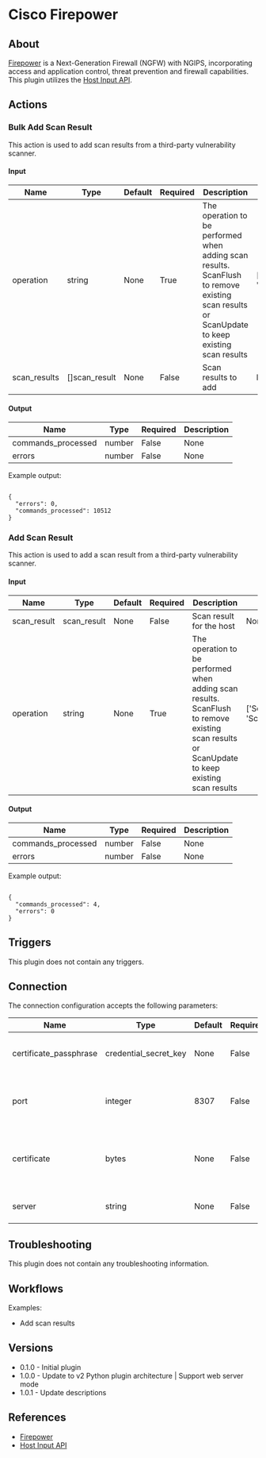 
# Cisco Firepower

## About

[Firepower](https://www.cisco.com/c/en_uk/products/security/firewalls/index.html) is a Next-Generation Firewall (NGFW) with NGIPS, incorporating access and application control, threat prevention and firewall capabilities.
This plugin utilizes the [Host Input API](https://www.cisco.com/c/en/us/td/docs/security/firepower/60/api/host-input/HostInputAPIGuide.html).

## Actions

### Bulk Add Scan Result

This action is used to add scan results from a third-party vulnerability scanner.

#### Input

|Name|Type|Default|Required|Description|Enum|
|----|----|-------|--------|-----------|----|
|operation|string|None|True|The operation to be performed when adding scan results. ScanFlush to remove existing scan results or ScanUpdate to keep existing scan results|['ScanUpdate', 'ScanFlush']|
|scan_results|[]scan_result|None|False|Scan results to add|None|

#### Output

|Name|Type|Required|Description|
|----|----|--------|-----------|
|commands_processed|number|False|None|
|errors|number|False|None|

Example output:

```

{
  "errors": 0,
  "commands_processed": 10512
}

```

### Add Scan Result

This action is used to add a scan result from a third-party vulnerability scanner.

#### Input

|Name|Type|Default|Required|Description|Enum|
|----|----|-------|--------|-----------|----|
|scan_result|scan_result|None|False|Scan result for the host|None|
|operation|string|None|True|The operation to be performed when adding scan results. ScanFlush to remove existing scan results or ScanUpdate to keep existing scan results|['ScanUpdate', 'ScanFlush']|

#### Output

|Name|Type|Required|Description|
|----|----|--------|-----------|
|commands_processed|number|False|None|
|errors|number|False|None|

Example output:

```

{
  "commands_processed": 4,
  "errors": 0
}

```

## Triggers

This plugin does not contain any triggers.

## Connection

The connection configuration accepts the following parameters:

|Name|Type|Default|Required|Description|Enum|
|----|----|-------|--------|-----------|----|
|certificate_passphrase|credential_secret_key|None|False|The passphrase to access the certificate|None|
|port|integer|8307|False|Enter the port to connect to the Host Input API (Default\:8307)|None|
|certificate|bytes|None|False|Base64 encoded certificate to authenticate with the host input API|None|
|server|string|None|False|Enter the address for the server|None|

## Troubleshooting

This plugin does not contain any troubleshooting information.

## Workflows

Examples:

* Add scan results

## Versions

* 0.1.0 - Initial plugin
* 1.0.0 - Update to v2 Python plugin architecture | Support web server mode
* 1.0.1 - Update descriptions

## References

* [Firepower](https://www.cisco.com/c/en_uk/products/security/firewalls/index.html)
* [Host Input API](https://www.cisco.com/c/en/us/td/docs/security/firepower/60/api/host-input/HostInputAPIGuide.html)
